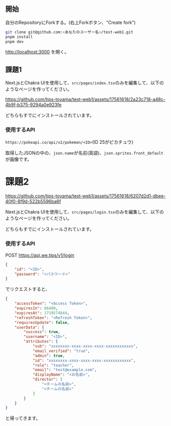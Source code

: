 

## 開始

自分のRepositoryにForkする。(右上Forkボタン、"Create fork")

```bash
git clone git@github.com:<あなたのユーザー名>/test-web1.git
pnpm install
pnpm dev
```

[http://localhost:3000](http://localhost:3000) を開く。

## 課題1

Next.jsとChakra UIを使用して、`src/pages/index.tsx`のみを編集して、以下のようなページを作ってください。



https://github.com/tips-toyama/test-web1/assets/17561618/2a23c718-a48c-4b9f-b375-9294a0e923fe



どちらもすでにインストールされています。

### 使用するAPI

`https://pokeapi.co/api/v2/pokemon/<ID>`(ID 25がピカチュウ)

取得したJSONの中の、`json.name`が名前(英語)、`json.sprites.front_default`が画像です。

# 課題2

https://github.com/tips-toyama/test-web1/assets/17561618/6207d2d1-dbee-40f0-8f9d-522b5596ba6f



Next.jsとChakra UIを使用して、`src/pages/login.tsx`のみを編集して、以下のようなページを作ってください。

どちらもすでにインストールされています。

### 使用するAPI

POST https://api.we.tips/v1/login

```json
{
    "id": "<ID>",
    "password": "<パスワード>"
}
```

でリクエストすると、

```json
{
    "accessToken": "<Access Token>",
    "expiresIn": 86400,
    "expiresAt": 1719574844,
    "refreshToken": "<Refresh Token>",
    "requiresUpdate": false,
    "userData": {
        "success": true,
        "username": "<ID>",
        "attributes": {
            "sub": "xxxxxxxx-xxxx-xxxx-xxxx-xxxxxxxxxxxx",
            "email_verified": "true",
            "admin": true,
            "id": "xxxxxxxx-xxxx-xxxx-xxxx-xxxxxxxxxxxx",
            "role": "teacher",
            "email": "test@example.com",
            "displayName": "<お名前>",
            "director": [
                "<チームの名前>",
                "<チームの名前>"
            ]
        }
    }
}
```

と帰ってきます。
